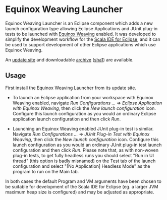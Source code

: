 Equinox Weaving Launcher
========================

Equinox Weaving Launcher is an Eclipse component which adds a new launch
configuration type allowing Eclipse Applications and JUnit plug-in tests to be
launched with [Equinox Weaving](http://eclipse.org/equinox/weaving/) enabled.
It was developed to simplify the
development workflow for the [Scala IDE for Eclipse](http://scala-ide.org/),
and it can be used to support development of other Eclipse applications which
use Equinox Weaving.

An [update site](http://download.scala-ide.org/plugins/equinox-weaving-launcher/releases/site/) and
downloadable
[archive](http://download.scala-ide.org/plugins/equinox-weaving-launcher/releases/site_assembly.zip)
([sha1](http://download.scala-ide.org/plugins/equinox-weaving-launcher/releases/site_assembly.zip.sha1)) are
available.

Usage
-----

First install the Equinox Weaving Launcher from its update site.

* To launch an Eclipse application from your workspace with Equinox Weaving 
enabled, navigate _Run Configurations ... => Eclipse Application with Equinox
Weaving_, then click the _New launch configuration_ icon. Configure this launch 
configuration as you would an ordinary Eclipse application launch configuration
and then click _Run_.

* Launching an Equinox Weaving enabled JUnit plug-in test is similar. Navigate
_Run Configurations ... => JUnit Plug-in Test with Equinox Weaving_, then click
the _New launch configuration_ icon. Configure this launch configuration as you
would an ordinary JUnit plug-in test launch configuration and then click _Run_.
Please note that, as with non-woven plug-in tests, to get fully headless runs
you should select "Run in UI thread" (this option is badly misnamed) on the
Test tab of the launch configuration and select "[No Application] Headless
Mode" as the program to run on the Main tab.

In both cases the default Program and VM arguments have been chosen to be
suitable for development of the Scala IDE for Eclipse (eg. a larger JVM maximum
heap size is configured) and may be adjusted as appropriate.
